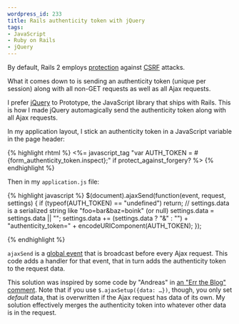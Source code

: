 ```yaml
--- 
wordpress_id: 233
title: Rails authenticity token with jQuery
tags: 
- JavaScript
- Ruby on Rails
- jQuery
---
```

By default, Rails 2 employs <a href="http://ryandaigle.com/articles/2007/9/24/what-s-new-in-edge-rails-better-cross-site-request-forging-prevention">protection</a> against <a href="http://en.wikipedia.org/wiki/Cross-site_request_forgery" title="Cross-Site Request Forgery">CSRF</a> attacks.

What it comes down to is sending an authenticity token (unique per session) along with all non-GET requests as well as all Ajax requests.

I prefer <a href="http://jquery.com/">jQuery</a> to Prototype, the JavaScript library that ships with Rails. This is how I made jQuery automagically send the authenticity token along with all Ajax requests.

<!--more-->

In my application layout, I stick an authenticity token in a JavaScript variable in the page header:

{% highlight rhtml %}
<%= javascript_tag "var AUTH_TOKEN = #{form_authenticity_token.inspect};" if protect_against_forgery? %>
{% endhighlight %}

Then in my <code>application.js</code> file:

{% highlight javascript %}
$(document).ajaxSend(function(event, request, settings) {
  if (typeof(AUTH_TOKEN) == "undefined") return;
  // settings.data is a serialized string like "foo=bar&baz=boink" (or null)
  settings.data = settings.data || "";
  settings.data += (settings.data ? "&" : "") + "authenticity_token=" + encodeURIComponent(AUTH_TOKEN);
});

{% endhighlight %}

<code>ajaxSend</code> is a <a href="http://docs.jquery.com/Ajax_Events">global event</a> that is broadcast before every Ajax request. This code adds a handler for that event, that in turn adds the authenticity token to the request data.

This solution was inspired by some code by "Andreas" in <a href="http://errtheblog.com/posts/73-the-jskinny-on-jquery#comment_1154">an "Err the Blog" comment</a>. Note that if you use <code>$.ajaxSetup({data: …})</code>, though, you only set <em>default</em> data, that is overwritten if the Ajax request has data of its own. My solution effectively merges the authenticity token into whatever other data is in the request.
